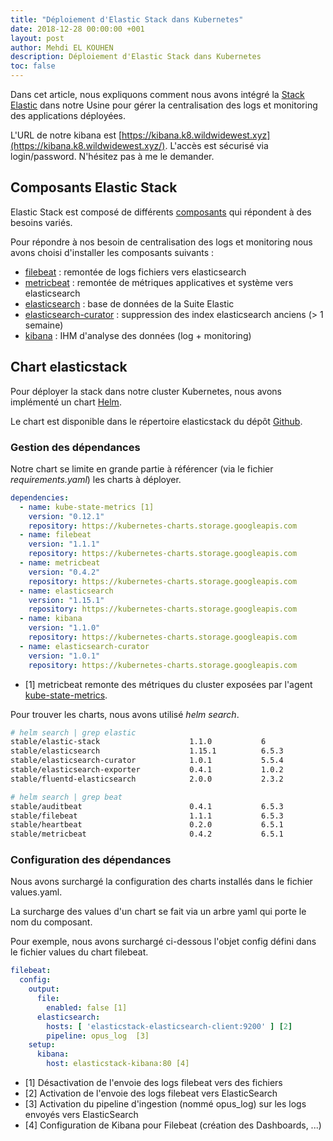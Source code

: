 ```yaml
---
title: "Déploiement d'Elastic Stack dans Kubernetes"
date: 2018-12-28 00:00:00 +001
layout: post
author: Mehdi EL KOUHEN
description: Déploiement d'Elastic Stack dans Kubernetes
toc: false
---
```


Dans cet article, nous expliquons comment nous avons intégré la [Stack Elastic](https://www.elastic.co/) dans notre Usine pour gérer la centralisation des logs et monitoring des applications déployées. 

L'URL de notre kibana est [https://kibana.k8.wildwidewest.xyz](https://kibana.k8.wildwidewest.xyz/). L'accès est sécurisé via login/password. N'hésitez pas à me le demander.

## Composants Elastic Stack

Elastic Stack est composé de différents [composants](https://www.elastic.co/fr/products) qui répondent à des besoins variés.

Pour répondre à nos besoin de centralisation des logs et monitoring nous avons choisi d'installer les composants suivants :

* [filebeat](https://github.com/helm/charts/tree/master/stable/filebeat) : remontée de logs fichiers vers elasticsearch
* [metricbeat](https://github.com/helm/charts/tree/master/stable/metricbeat) : remontée de métriques applicatives et système vers elasticsearch
* [elasticsearch](https://github.com/helm/charts/tree/master/stable/elasticsearch) : base de données de la Suite Elastic
* [elasticsearch-curator](https://github.com/helm/charts/tree/master/stable/elasticsearch-curator) : suppression des index elasticsearch anciens (> 1 semaine)
* [kibana](https://github.com/helm/charts/tree/master/stable/kibana) : IHM d'analyse des données (log + monitoring)
 
## Chart elasticstack

Pour déployer la stack dans notre cluster Kubernetes, nous avons implémenté un chart [Helm](https://helm.sh/).

Le chart est disponible dans le répertoire elasticstack du dépôt [Github](https://github.com/SofteamOuest-Opus/charts).

### Gestion des dépendances

Notre chart se limite en grande partie à référencer (via le fichier *requirements.yaml*) les charts à déployer.

```yaml
dependencies:
  - name: kube-state-metrics [1]
    version: "0.12.1"
    repository: https://kubernetes-charts.storage.googleapis.com
  - name: filebeat
    version: "1.1.1"
    repository: https://kubernetes-charts.storage.googleapis.com
  - name: metricbeat
    version: "0.4.2"
    repository: https://kubernetes-charts.storage.googleapis.com
  - name: elasticsearch
    version: "1.15.1"
    repository: https://kubernetes-charts.storage.googleapis.com
  - name: kibana
    version: "1.1.0"
    repository: https://kubernetes-charts.storage.googleapis.com
  - name: elasticsearch-curator
    version: "1.0.1"
    repository: https://kubernetes-charts.storage.googleapis.com
```

* [1] metricbeat remonte des métriques du cluster exposées par l'agent [kube-state-metrics](https://github.com/kubernetes/kube-state-metrics).  

Pour trouver les charts, nous avons utilisé *helm search*.

```bash
# helm search | grep elastic
stable/elastic-stack                 	1.1.0        	6                           	A Helm chart for ELK                                        
stable/elasticsearch                 	1.15.1       	6.5.3                       	Flexible and powerful open source, distributed real-time ...
stable/elasticsearch-curator         	1.0.1        	5.5.4                       	A Helm chart for Elasticsearch Curator                      
stable/elasticsearch-exporter        	0.4.1        	1.0.2                       	Elasticsearch stats exporter for Prometheus                 
stable/fluentd-elasticsearch         	2.0.0        	2.3.2                       	A Fluentd Helm chart for Kubernetes with Elasticsearch ou...

# helm search | grep beat
stable/auditbeat                     	0.4.1        	6.5.3                       	A lightweight shipper to audit the activities of users an...
stable/filebeat                      	1.1.1        	6.5.3                       	A Helm chart to collect Kubernetes logs with filebeat       
stable/heartbeat                     	0.2.0        	6.5.1                       	A Helm chart to periodically check the status of your ser...
stable/metricbeat                    	0.4.2        	6.5.1                       	A Helm chart to collect Kubernetes logs with metricbeat   
```

### Configuration des dépendances

Nous avons surchargé la configuration des charts installés dans le fichier values.yaml.

La surcharge des values d'un chart se fait via un arbre yaml qui porte le nom du composant.

Pour exemple, nous avons surchargé ci-dessous l'objet config défini dans le fichier values du chart filebeat.

```yaml
filebeat:
  config:
    output:
      file:
        enabled: false [1]
      elasticsearch:
        hosts: [ 'elasticstack-elasticsearch-client:9200' ] [2]
        pipeline: opus_log  [3]
    setup:
      kibana:
        host: elasticstack-kibana:80 [4]
```             

* [1] Désactivation de l'envoie des logs filebeat vers des fichiers
* [2] Activation de l'envoie des logs filebeat vers ElasticSearch
* [3] Activation du pipeline d'ingestion (nommé opus_log) sur les logs envoyés vers ElasticSearch
* [4] Configuration de Kibana pour Filebeat (création des Dashboards, ...)